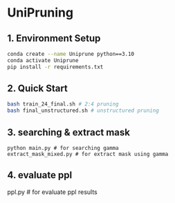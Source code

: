 # UniPruning

## 1. Environment Setup
```bash
conda create --name Uniprune python==3.10
conda activate Uniprune
pip install -r requirements.txt
```
## 2. Quick Start
```bash
bash train_24_final.sh # 2:4 pruning
bash final_unstructured.sh # unstructured pruning
```
## 3. searching & extract mask 
```
python main.py # for searching gamma  
extract_mask_mixed.py # for extract mask using gamma  
```

## 4. evaluate ppl
ppl.py # for evaluate ppl results

